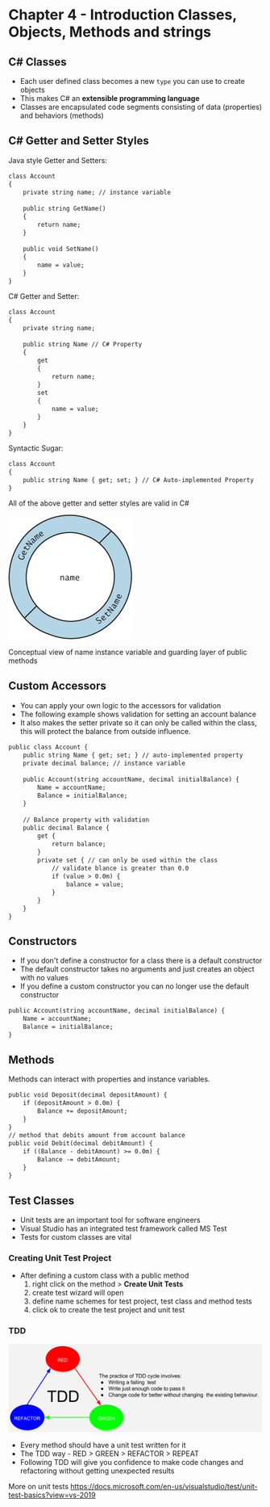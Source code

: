 # Chapter 4 - Introduction Classes, Objects, Methods and strings #

## C# Classes ##

* Each user defined class becomes a new `type` you can use to create objects
* This makes C# an **extensible programming language**
* Classes are encapsulated code segments consisting of data (properties) and behaviors (methods)

## C# Getter and Setter Styles ##

Java style Getter and Setters:

```[c#]
class Account
{
    private string name; // instance variable

    public string GetName()
    {
        return name;
    }

    public void SetName()
    {
        name = value;
    }
}
```

C# Getter and Setter:

```[c#]
class Account
{
    private string name;

    public string Name // C# Property
    {
        get
        {
            return name;
        }
        set
        {
            name = value;
        }
    }
}
```

Syntactic Sugar:

```[c#]
class Account
{
    public string Name { get; set; } // C# Auto-implemented Property
}
```

All of the above getter and setter styles are valid in C#

![name variable](images/name-property.png)

Conceptual view of name instance variable and guarding layer of public methods

## Custom Accessors ##

* You can apply your own logic to the accessors for validation
* The following example shows validation for setting an account balance
* It also makes the setter private so it can only be called within the class, this will protect the balance from outside influence.

```[c#]
public class Account {
    public string Name { get; set; } // auto-implemented property
    private decimal balance; // instance variable

    public Account(string accountName, decimal initialBalance) {
        Name = accountName;
        Balance = initialBalance;
    }

    // Balance property with validation
    public decimal Balance {
        get {
            return balance;
        }
        private set { // can only be used within the class
            // validate blance is greater than 0.0
            if (value > 0.0m) {
                balance = value;
            }
        }
    }
}
```

## Constructors ##

* If you don't define a constructor for a class there is a default constructor
* The default constructor takes no arguments and just creates an object with no values
* If you define a custom constructor you can no longer use the default constructor

```[c#]
public Account(string accountName, decimal initialBalance) {
    Name = accountName;
    Balance = initialBalance;
}
```

## Methods ##

Methods can interact with properties and instance variables.

```[c#]
public void Deposit(decimal depositAmount) {
    if (depositAmount > 0.0m) {
        Balance += depositAmount;
    }
}
// method that debits amount from account balance
public void Debit(decimal debitAmount) {
    if ((Balance - debitAmount) >= 0.0m) {
        Balance -= debitAmount;
    }
}
```

## Test Classes ##

* Unit tests are an important tool for software engineers
* Visual Studio has an integrated test framework called MS Test
* Tests for custom classes are vital

### Creating Unit Test Project ###

* After defining a custom class with a public method
  1. right click on the method > **Create Unit Tests**
  2. create test wizard will open
  3. define name schemes for test project, test class and method tests
  4. click ok to create the test project and unit test

### TDD ###

![TDD](/images/TDD.png)

* Every method should have a unit test written for it
* The TDD way - RED > GREEN > REFACTOR > REPEAT
* Following TDD will give you confidence to make code changes and refactoring without getting unexpected results

More on unit tests <https://docs.microsoft.com/en-us/visualstudio/test/unit-test-basics?view=vs-2019>
